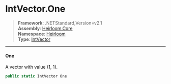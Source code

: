 # IntVector.One

> **Framework**: .NETStandard,Version=v2.1  
> **Assembly**: [Heirloom.Core][0]  
> **Namespace**: [Heirloom][0]  
> **Type**: [IntVector][1]

--------------------------------------------------------------------------------

#### One

A vector with value (1, 1).

```cs
public static IntVector One
```

[0]: ../Heirloom.Core.md
[1]: Heirloom.IntVector.md
